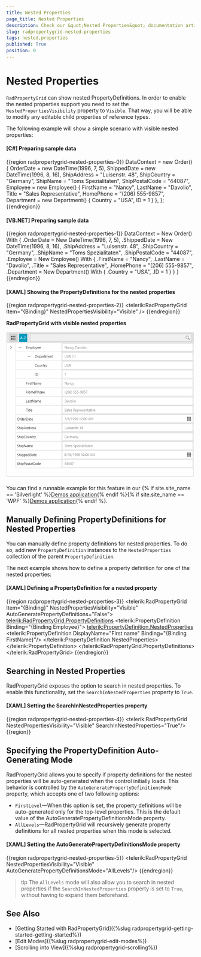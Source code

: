 ```yaml
---
title: Nested Properties
page_title: Nested Properties
description: Check our &quot;Nested Properties&quot; documentation article for the RadPropertyGrid {{ site.framework_name }} control.
slug: radpropertygrid-nested-properties
tags: nested,properties
published: True
position: 0
---
```


# Nested Properties

`RadPropertyGrid` can show nested PropertyDefinitions. In order to enable the nested properties support you need to set the `NestedPropertiesVisibility` property to `Visible`. That way, you will be able to modify any editable child properties of reference types.

The following example will show a simple scenario with visible nested properties:

#### __[C#] Preparing sample data__
{{region radpropertygrid-nested-properties-0}}
	DataContext = new Order()
	{
	    OrderDate = new DateTime(1996, 7, 5),
	    ShippedDate = new DateTime(1996, 8, 16),
	    ShipAddress = "Luisenstr. 48",
	    ShipCountry = "Germany",
	    ShipName = "Toms Spezialitaten",
	    ShipPostalCode = "44087",
	    Employee = new Employee()
	    {
	        FirstName = "Nancy",
	        LastName = "Davolio",
	        Title = "Sales Representative",
	        HomePhone = "(206) 555-9857",
	        Department = new Department()
	        {
	            Country = "USA",
	            ID = 1
	        }
	    },
	};
{{endregion}}

#### __[VB.NET] Preparing sample data__
{{region radpropertygrid-nested-properties-1}}
	DataContext = New Order() With {
	    .OrderDate = New DateTime(1996, 7, 5),
	    .ShippedDate = New DateTime(1996, 8, 16),
	    .ShipAddress = "Luisenstr. 48",
	    .ShipCountry = "Germany",
	    .ShipName = "Toms Spezialitaten",
	    .ShipPostalCode = "44087",
	    .Employee = New Employee() With {
	        .FirstName = "Nancy",
	        .LastName = "Davolio",
	        .Title = "Sales Representative",
	        .HomePhone = "(206) 555-9857",
	        .Department = New Department() With {
	            .Country = "USA",
	            .ID = 1
	        }
	    }
	}
{{endregion}}

#### __[XAML] Showing the PropertyDefinitions for the nested properties__
{{region radpropertygrid-nested-properties-2}}
	<telerik:RadPropertyGrid Item="{Binding}" NestedPropertiesVisibility="Visible" />
{{endregion}}

__RadPropertyGrid with visible nested properties__

![RadPropertyGrid with visible nested properties](images/radpropertygrid-features-nested-properties-0.png)

You can find a runnable example for this feature in our {% if site.site_name == 'Silverlight' %}[Demos application](https://demos.telerik.com/silverlight/#PropertyGrid/NestedPropertyDefinitions){% endif %}{% if site.site_name == 'WPF' %}[Demos application](https://demos.telerik.com/wpf/#PropertyGrid/NestedPropertyDefinitions){% endif %}.

## Manually Defining PropertyDefinitions for Nested Properties

You can manually define property definitions for nested properties. To do so, add new `PropertyDefinition` instances to the `NestedProperties` collection of the parent `PropertyDefinition`.

The next example shows how to define a property definition for one of the nested properties:

#### __[XAML] Defining a PropertyDefinition for a nested property__
{{region radpropertygrid-nested-properties-3}}
	<telerik:RadPropertyGrid Item="{Binding}" NestedPropertiesVisibility="Visible" AutoGeneratePropertyDefinitions="False">
	    <telerik:RadPropertyGrid.PropertyDefinitions>
	        <telerik:PropertyDefinition Binding="{Binding Employee}">
	            <telerik:PropertyDefinition.NestedProperties>
	                <telerik:PropertyDefinition DisplayName="First name" Binding="{Binding FirstName}"/>
	            </telerik:PropertyDefinition.NestedProperties>
	        </telerik:PropertyDefinition>
	    </telerik:RadPropertyGrid.PropertyDefinitions>
	</telerik:RadPropertyGrid>
{{endregion}}

## Searching in Nested Properties

RadPropertyGrid exposes the option to search in nested properties. To enable this functionality, set the `SearchInNestedProperties` property to `True`.

#### __[XAML] Setting the SearchInNestedProperties property__
{{region radpropertygrid-nested-properties-4}}
	<telerik:RadPropertyGrid NestedPropertiesVisibility="Visible" SearchInNestedProperties="True"/>
{{region}}

## Specifying the PropertyDefinition Auto-Generating Mode

RadPropertyGrid allows you to specify if property definitions for the nested properties will be auto-generated when the control initially loads. This behavior is controlled by the `AutoGeneratePropertyDefinitionsMode` property, which accepts one of two following options:

* `FirstLevel`&mdash;When this option is set, the property definitions will be auto-generated only for the top-level properties. This is the default value of the AutoGeneratePropertyDefinitionsMode property.
* `AllLevels`&mdash;RadPropertyGrid will recursively generate property definitions for all nested properties when this mode is selected.

#### __[XAML] Setting the AutoGeneratePropertyDefinitionsMode property__
{{region radpropertygrid-nested-properties-5}}
	<telerik:RadPropertyGrid NestedPropertiesVisibility="Visible" AutoGeneratePropertyDefinitionsMode="AllLevels"/>
{{endregion}}

>tip The `AllLevels` mode will also allow you to search in nested properties if the `SearchInNestedProperties` property is set to `True`, without having to expand them beforehand.

## See Also
 * [Getting Started with RadPropertyGrid]({%slug radpropertygrid-getting-started-getting-started%})
 * [Edit Modes]({%slug radpropertygrid-edit-modes%})
 * [Scrolling into View]({%slug radpropertygrid-scrolling%})